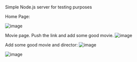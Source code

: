 Simple Node.js server for testing purposes

Home Page:

![image](https://user-images.githubusercontent.com/33378336/39510513-9f4a664e-4df2-11e8-9d6c-26cd04c25ea6.png)

Movie page. Push the link and add some good movie.
![image](https://user-images.githubusercontent.com/33378336/39510520-a56cebd2-4df2-11e8-9d7f-c06f847b2aae.png)

Add some good movie and director:
![image](https://user-images.githubusercontent.com/33378336/39510534-adce3ede-4df2-11e8-9961-ee9ed6821c01.png)


![image](https://user-images.githubusercontent.com/33378336/39510547-b4fde04c-4df2-11e8-8ec7-621fe1394490.png)
